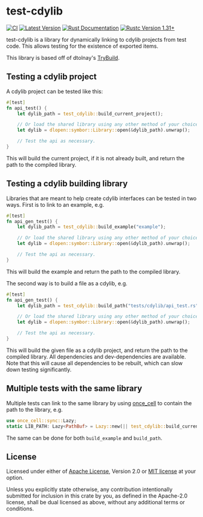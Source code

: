# test-cdylib

[![CI](https://github.com/Jarcho/test-cdylib/workflows/CI/badge.svg?branch=master&event=push)](https://github.com/Jarcho/test-cdylib/actions?query=workflow%3A%22CI%22)
[![Latest Version](https://img.shields.io/crates/v/test-cdylib.svg)](https://crates.io/crates/test-cdylib)
[![Rust Documentation](https://img.shields.io/badge/api-rustdoc-blue.svg)](https://docs.rs/test-cdylib)
[![Rustc Version 1.31+](https://img.shields.io/badge/rustc-1.31+-lightgray.svg)](https://blog.rust-lang.org/2018/12/06/Rust-1.31-and-rust-2018.html)

test-cdylib is a library for dynamically linking to cdylib projects from
test code. This allows testing for the existence of exported items.

This library is based off of dtolnay's
[TryBuild](https://crates.io/crates/trybuild).

## Testing a cdylib project

A cdylib project can be tested like this:

```rust
#[test]
fn api_test() {
    let dylib_path = test_cdylib::build_current_project();

    // Or load the shared library using any other method of your choice.
    let dylib = dlopen::symbor::Library::open(&dylib_path).unwrap();

    // Test the api as necessary.
}
```

This will build the current project, if it is not already built, and return
the path to the compiled library.

## Testing a cdylib building library

Libraries that are meant to help create cdylib interfaces can be tested in two
ways. First is to link to an example, e.g.

```rust
#[test]
fn api_gen_test() {
    let dylib_path = test_cdylib::build_example("example");

    // Or load the shared library using any other method of your choice.
    let dylib = dlopen::symbor::Library::open(&dylib_path).unwrap();

    // Test the api as necessary.
}
```

This will build the example and return the path to the compiled library.

The second way is to build a file as a cdylib, e.g.

```rust
#[test]
fn api_gen_test() {
    let dylib_path = test_cdylib::build_path("tests/cdylib/api_test.rs");

    // Or load the shared library using any other method of your choice.
    let dylib = dlopen::symbor::Library::open(&dylib_path).unwrap();

    // Test the api as necessary.
}
```

This will build the given file as a cdylib project, and return the path to
the compiled library. All dependencies and dev-dependencies are available. Note
that this will cause all dependencies to be rebuilt, which can slow down testing
significantly.

## Multiple tests with the same library

Multiple tests can link to the same library by using
[once_cell](https://crates.io/crates/once_cell) to contain the path to the
library, e.g.

```rust
use once_cell::sync::Lazy;
static LIB_PATH: Lazy<PathBuf> = Lazy::new(|| test_cdylib::build_current_project());
```

The same can be done for both `build_example` and `build_path`.

## License

Licensed under either of [Apache License](./LICENSE-APACHE), Version
2.0 or [MIT license](./LICENSE-MIT) at your option.

Unless you explicitly state otherwise, any contribution intentionally submitted
for inclusion in this crate by you, as defined in the Apache-2.0 license, shall
be dual licensed as above, without any additional terms or conditions.

